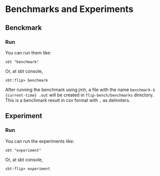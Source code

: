 # Benchmarks and Experiments

## Benckmark

### Run 

You can run them like:

```
sbt "benchmark"
```

Or, at sbt console, 

```
sbt:flip> benchmark
```

After running the benchmark using jmh, a file with the name `benchmark-$ {current-time} .out` will be created in `flip-bench/benchmarks` directory. This is a benchmark result in csv format with `,` as delimiters.

<!-- In this command, `-i 3` says that we want to run each benchmark with 3 iterations, `-wi 3` says to run 3 warmup iterations, -f 1 says to fork once on each benchmark, and -t1 says to run on one thread. -->

## Experiment

### Run

You can run the experiments like:

```
sbt "experiment"
```

Or, at sbt console, 

```
sbt:flip> experiment
```

